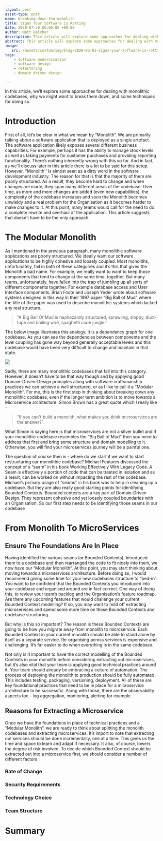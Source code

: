 ```yaml
---
layout: post
asset-type: post
name: breaking-down-the-monolith
title: Signs Your Software is Rotting
date: 2020-07-30 00:00:00 +00:00
author: Matt Belcher
description: This article will explore some approaches for dealing with monolithic codebases, why you might want to break them down into smaller components, and some techniques for doing so.
abstract: This article will explore some approaches for dealing with monolithic codebases, why you might want to break them down into smaller components, and some techniques for doing so.
image:
   src: /assets/custom/img/blog/2020-06-01-signs-your-software-is-rotting/signs-your-software-is-rotting.jpg
tags:
    - software modernisation
    - software design
    - refactoring
    - domain driven design

---
```


In this article, we’ll explore some approaches for dealing with monolithic codebases, why we might want to break them down, and some techniques for doing so.

# Introduction #

First of all, let’s be clear in what we mean by “Monolith”. We are primarily talking about a software application that is deployed as a single artefact. The software application likely exposes several different business capabilities. For example, perhaps it has the ability to manage stock levels as well as taking payments for customer purchases and providing reporting functionality. There’s nothing inherently wrong with this so far.  And in fact, as we’ll discuss later in this article there is a lot to be said for this setup. However, “Monolith'' is almost seen as a dirty word in the software development industry. The reason for that is that the majority of them are poorly structured. As a result, they become hard to change and when changes are made, they span many different areas of the codebase. Over time, as more and more changes are added (even new capabilities), the complexity of the codebase increases and soon the Monolith becomes unwieldy and a real problem for the Organisation as it becomes harder to make changes to it. At this point, many teams would call for the need to do a complete rewrite and overhaul of the application. This article suggests that doesn’t have to be the only approach. 

# The Modular Monolith #

As I mentioned in the previous paragraph, many monolithic software applications are poorly structured. We ideally want our software applications to be highly cohesive and loosely coupled. Most monoliths, unfortunately, fail in both of these categories and it’s this that gives the Monolith a bad name. For example, we really want to want to keep those components that tend to change at the same time, together. But many teams, unfortunately, have fallen into the trap of jumbling up all sorts of different components together. For example database access and User Interface components.  Brian Foote and Joseph Yeder wrote about software systems designed in this way in their 1997 paper “Big Ball of Mud” where the title of the paper was used to describe monolithic systems which lacked any real structure.

>“A Big Ball Of Mud is haphazardly structured, sprawling, sloppy, duct-tape and bailing wire, spaghetti code jungle.” 

The below image illustrates this analogy. It is a dependency graph for one codebase. As you can see the dependencies between components and the level coupling has gone way beyond generally acceptable levels and this codebase would have been very difficult to change and maintain in that state.

![]({{site.baseurl}}/assets/custom/img/blog/2020-07-30-breaking-down-the-monolith/big_ball_of_mud.jpg)

Sadly, there are many monolithic codebases that fall into this category. However, it doesn’t have to be that way though and by applying good Domain-Driven-Design principles along with software craftsmanship practices we can achieve a well structured, or as I like to call it a “Modular Monolith”. For me, this is the first step in thinking about breaking down any monolithic codebase, even if the longer term ambition is to move towards a Microservice architecture. Simon Brown has a great quote which I really like -

>“If you can't build a monolith, what makes you think microservices are the answer?”

What Simon is saying here is that microservices are not a silver bullet and if your monolithic codebase resembles the “Big Ball of Mud” then you need to address that first and bring some structure and domain modelling to it. Otherwise, you will find your microservices journey will be a painful one. 

The question of course then is - where do we start if we want to start restructuring our monolithic codebase? Michael Features discussed the concept of a “seam” in his book Working Effectively With Legacy Code. A Seam is effectively a portion of code that can be treated in isolation and as a result, can be worked on without impacting the rest of the codebase. Michael’s primary usage of “seams” in his book was to help in cleaning up a codebase. But they are also really good starting points for identifying Bounded Contexts. Bounded contexts are a key part of Domain-Driven Design. They represent cohesive and yet loosely coupled boundaries with an Organisation.  So our first step needs to be identifying those seams in our codebase

# From Monolith To MicroServices #

## Ensure The Foundations Are In Place ##

Having identified the various seams (or Bounded Contexts), introduced them to a codebase and then rearranged the code to fit nicely into them, we now have our “Modular Monolith”. At this point, you may start thinking about moving towards a microservices architecture. Before doing so, I would recommend giving some time for your new codebases structure to “bed-in”. You want to be confident that the Bounded Contexts you introduced into your codebase and organised around are in fact correct. One way of doing this, to review your team’s backlog and the Organisation’s feature roadmap. Are there any upcoming features that would challenge your current Bounded Context modelling? If so, you may want to hold off extracting microservices and spend some more time on those Bounded Contexts and codebase structuring.  

But why is this so important? The reason is these Bounded Contexts are going to be how you migrate away from monolith to microservice. Each Bounded Context in your current monolith should be able to stand alone by itself as a separate service. Re-organising across services is expensive and challenging. It’s far easier to do when everything is in the same codebase. 

Not only is it important to have the correct modelling of the Bounded Contexts in your monolith before considering extracting out microservices, but it’s also vital that your team is applying good technical practices around it. Your team should already be embracing a culture of automation. The process of deploying the monolith to production should be fully automated. This includes testing, packaging, versioning, deployment. All of these are key foundational practices that need to be in place for a microservice architecture to be successful. Along with those, there are the observability aspects too - log aggregation, monitoring, alerting for example. 


## Reasons for Extracting a Microservice ##

Once we have the foundations in place of technical practices and a “Modular Monolith”, we are ready to think about splitting the monolith codebases and extracting microservices. It’s import to note that extracting out services should be done incrementally, one at a time. This gives us the time and space to learn and adapt if necessary. It also, of course, lowers the degree of risk involved. To decide which Bounded Context should be extracted out into a microservice first, we should consider a number of different factors :

### Rate of Change ###

### Security Requirements ###

### Technology Choice ###

### Team Structure ###

# Summary #
